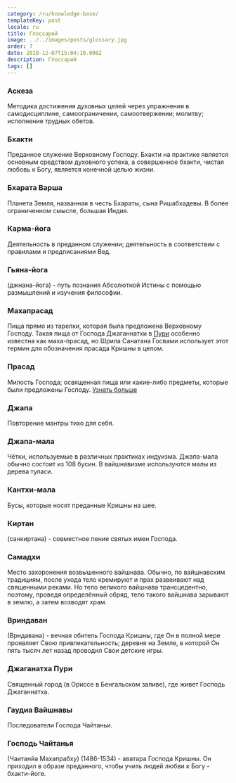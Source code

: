 ```yaml
---
category: /ru/knowledge-base/
templateKey: post
locale: ru
title: Глоссарий
image: ../../images/posts/glossary.jpg
order: 7
date: 2018-12-07T15:04:10.000Z
description: Глоссарий
tags: []
---
```


### Аскеза

Методика достижения духовных целей через упражнения в самодисциплине, самоограничении, самоотвержении; молитву; исполнение трудных обетов.

### Бхакти

Преданное служение Верховному Господу. Бхакти на практике является основным средством духовного успеха, а совершенное бхакти, чистая любовь к Богу, является конечной целью жизни.

### Бхарата Варша

Планета Земля, названная в честь Бхараты, сына Ришабхадевы. В более ограниченном смысле, большая Индия.

### Карма-йога

Деятельность в преданном служении; деятельность в соответствии с правилами и предписаниями Вед.

### Гьяна-йога

(джнана-йога) - путь познания Абсолютной Истины с помощью размышлений и изучения философии.

### Махапрасад

Пища прямо из тарелки, которая была предложена Верховному Господу. Такая пища от Господа Джаганнатхи в [Пури](#джаганатха-пури) особенно известна как маха-прасад, но Шрила Санатана Госвами использует этот термин для обозначения прасада Кришны в целом.

### Прасад

Милость Господа; освященная пища или какие-либо предметы, которые были предложены Господу. [Узнать больше](/ru/prasad)

### Джапа

Повторение мантры тихо для себя.

### Джапа-мала

Чётки, используемые в различных практиках индуизма. Джапа-мала обычно состоит из 108 бусин. В вайшнавизме используются малы из дерева туласи.

### Кантхи-мала

Бусы, которые носят преданные Кришны на шее.

### Киртан

(санкиртана) - совместное пение святых имен Господа.

### Самадхи

Место захоронения возвышенного вайшнава. Обычно, по вайшнавским традициям, после ухода тело кремируют и прах развеивают над священными реками. Но тело великого вайшнава трансцедентно, поэтому, проведя определённый обряд, тело такого вайшнава зарывают в землю, а затем возводят храм.

### Вриндаван

(Врндавана) - вечная обитель Господа Кришны, где Он в полной мере проявляет Свою привлекательность; деревня на Земле, в которой Он пять тысяч лет назад проводил Свои детские игры.  

### Джаганатха Пури

Священный город (в Ориссе в Бенгальском заливе), где живет Господь Джаганнатха.

### Гаудиа Вайшнавы

Последователи Господа Чайтаньи.

### Господь Чайтанья

(Чаитанйа Махапрабху) (1486-1534) - аватара Господа Кришны. Он приходил в образе преданного, чтобы учить людей любви к Богу - бхакти-йоге.
